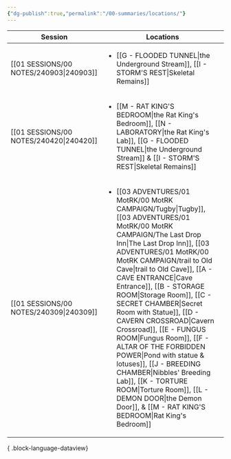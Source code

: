 ```yaml
---
{"dg-publish":true,"permalink":"/00-summaries/locations/"}
---
```



| Session                                    | Locations                                                                                                                                                                                                                                                                                                                                                                                                                                                                                                                                 |
| ------------------------------------------ | ----------------------------------------------------------------------------------------------------------------------------------------------------------------------------------------------------------------------------------------------------------------------------------------------------------------------------------------------------------------------------------------------------------------------------------------------------------------------------------------------------------------------------------------- |
| [[01 SESSIONS/00 NOTES/240903\|240903]] | <ul><li>[[G -  FLOODED TUNNEL\\|the Underground Stream]], [[I - STORM'S REST\\|Skeletal Remains]]</li></ul>                                                                                                                                                                                                                                                                                                                                                                                                                               |
| [[01 SESSIONS/00 NOTES/240420\|240420]] | <ul><li>[[M - RAT KING'S BEDROOM\\|the Rat King's Bedroom]], [[N - LABORATORY\\|the Rat King's Lab]], [[G -  FLOODED TUNNEL\\|the Underground Stream]] & [[I - STORM'S REST\\|Skeletal Remains]]</li></ul>                                                                                                                                                                                                                                                                                                                                |
| [[01 SESSIONS/00 NOTES/240309\|240309]] | <ul><li>[[03 ADVENTURES/01 MotRK/00 MotRK  CAMPAIGN/Tugby\|Tugby]], [[03 ADVENTURES/01 MotRK/00 MotRK  CAMPAIGN/The Last Drop Inn\|The Last Drop Inn]], [[03 ADVENTURES/01 MotRK/00 MotRK  CAMPAIGN/trail to Old Cave\|trail to Old Cave]], [[A - CAVE ENTRANCE\\|Cave Entrance]], [[B - STORAGE ROOM\\|Storage Room]], [[C - SECRET CHAMBER\\|Secret Room with Statue]], [[D - CAVERN CROSSROAD\\|Cavern Crossroad]], [[E - FUNGUS ROOM\\|Fungus Room]], [[F - ALTAR OF THE FORBIDDEN POWER\\|Pond with statue & lotuses]], [[J - BREEDING CHAMBER\\|Nibbles' Breeding Lab]], [[K - TORTURE ROOM\\|Torture Room]], [[L - DEMON DOOR\\|the Demon Door]], & [[M - RAT KING'S BEDROOM\\|Rat King's Bedroom]]</li></ul> |

{ .block-language-dataview}
